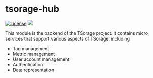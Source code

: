 # tsorage-hub

[![License](https://img.shields.io/badge/License-Apache%202.0-blue.svg)](https://opensource.org/licenses/Apache-2.0) ![](https://github.com/cetic/tsorage-hub/workflows/unit-tests/badge.svg)


This module is the backend of the TSorage project. It contains micro services that support various aspects of TSorage, including

- Tag management
- Metric management
- User account management
- Authentication
- Data representation
